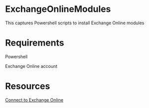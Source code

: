 # ExchangeOnlineModules
This captures Powershell scripts to install Exchange Online modules


# Requirements
Powershell 

Exchange Online account


# Resources

 <a href="https://learn.microsoft.com/en-us/powershell/exchange/connect-to-exchange-online-powershell?view=exchange-ps" target="_blank"> Connect to Exchange Online </a>

